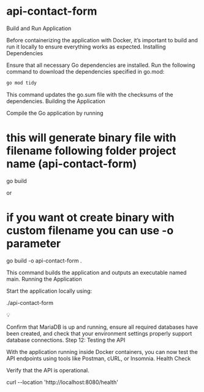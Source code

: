 # api-contact-form
Build and Run Application

Before containerizing the application with Docker, it’s important to build and run it locally to ensure everything works as expected.
Installing Dependencies

Ensure that all necessary Go dependencies are installed. Run the following command to download the dependencies specified in go.mod:

```sh
go mod tidy
```
This command updates the go.sum file with the checksums of the dependencies.
Building the Application

Compile the Go application by running

# this will generate binary file with filename following folder project name (api-contact-form)
go build 

or 

# if you want ot create binary with custom filename you can use -o parameter
go build -o api-contact-form .

This command builds the application and outputs an executable named main.
Running the Application

Start the application locally using:

./api-contact-form


💡

Confirm that MariaDB is up and running, ensure all required databases have been created, and check that your environment settings properly support database connections.
Step 12: Testing the API

With the application running inside Docker containers, you can now test the API endpoints using tools like Postman, cURL, or Insomnia.
Health Check

Verify that the API is operational.

curl --location 'http://localhost:8080/health'
